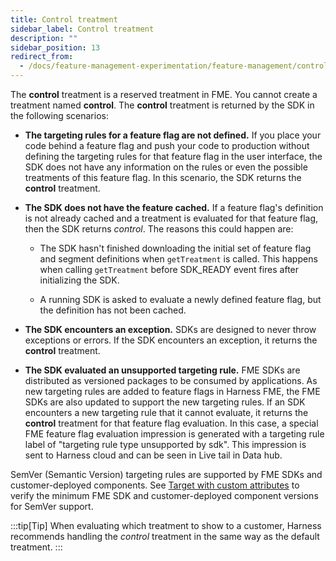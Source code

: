 ```yaml
---
title: Control treatment
sidebar_label: Control treatment
description: ""
sidebar_position: 13
redirect_from:
  - /docs/feature-management-experimentation/feature-management/control-treatment
---
```


The **control** treatment is a reserved treatment in FME. You cannot create a treatment named **control**. The **control** treatment is returned by the SDK in the following scenarios:

* **The targeting rules for a feature flag are not defined.** If you place your code behind a feature flag and push your code to production without defining the targeting rules for that feature flag in the user interface, the SDK does not have any information on the rules or even the possible treatments of this feature flag. In this scenario, the SDK returns the **control** treatment.

* **The SDK does not have the feature cached.** If a feature flag's definition is not already cached and a treatment is evaluated for that feature flag, then the SDK returns *control*. The reasons this could happen are:

    * The SDK hasn't finished downloading the initial set of feature flag and segment definitions when `getTreatment` is called. This happens when calling `getTreatment` before SDK_READY event fires after initializing the SDK.

    * A running SDK is asked to evaluate a newly defined feature flag, but the definition has not been cached. 


* **The SDK encounters an exception.** SDKs are designed to never throw exceptions or errors. If the SDK encounters an exception, it returns the **control** treatment. 

* **The SDK evaluated an unsupported targeting rule.** FME SDKs are distributed as versioned packages to be consumed by applications. As new targeting rules are added to feature flags in Harness FME, the FME SDKs are also updated to support the new targeting rules. If an SDK encounters a new targeting rule that it cannot evaluate, it returns the **control** treatment for that feature flag evaluation. In this case, a special FME feature flag evaluation impression is generated with a targeting rule label of "targeting rule type unsupported by sdk". This impression is sent to Harness cloud and can be seen in Live tail in Data hub.

SemVer (Semantic Version) targeting rules are supported by FME SDKs and customer-deployed components. See [Target with custom attributes](/docs/feature-management-experimentation/feature-management/target-with-custom-attributes#supported-sdks-and-customer-deployed-components-for-semver-matcher) to verify the minimum FME SDK and customer-deployed component versions for SemVer support.

:::tip[Tip]
When evaluating which treatment to show to a customer, Harness recommends handling the *control* treatment in the same way as the default treatment.
:::
